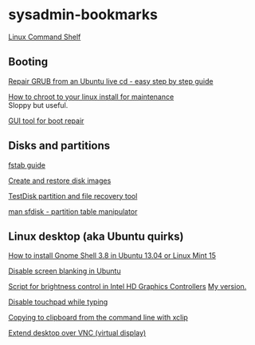 sysadmin-bookmarks
==================

[Linux Command Shelf](http://linoxide.com/guide/linux-command-shelf.html)

Booting
-------

[Repair GRUB from an Ubuntu live cd - easy step by step guide](http://howtoubuntu.org/how-to-repair-restore-reinstall-grub-2-with-a-ubuntu-live-cd)

[How to chroot to your linux install for maintenance](http://karuppuswamy.com/wordpress/2010/06/02/how-to-chroot-to-ubuntu-using-live-cd-to-fix-grub-rescue-prompt/) <br />
Sloppy but useful.

[GUI tool for boot repair](https://help.ubuntu.com/community/Boot-Repair)


Disks and partitions
--------------------

[fstab guide](https://help.ubuntu.com/community/Fstab)

[Create and restore disk images](http://askubuntu.com/questions/19901/how-to-make-a-disk-image-and-restore-from-it-later)

[TestDisk partition and file recovery tool](http://www.cgsecurity.org/wiki/TestDisk)

[man sfdisk - partition table manipulator](http://manpages.ubuntu.com/manpages/dapper/man8/sfdisk.8.html)


Linux desktop (aka Ubuntu quirks)
-------------

[How to install Gnome Shell 3.8 in Ubuntu 13.04 or Linux Mint 15](http://ubuntux.info/2013/06/08/como-instalar-gnome-shell-3-8-en-ubuntu-13-04-raring-ringtail-o-linux-mint-15/)

[Disable screen blanking in Ubuntu](https://github.com/invernizzie/sysadmin-bookmarks/blob/master/ubuntu-disable-screensaver.md)

[Script for brightness control in Intel HD Graphics Controllers](http://askubuntu.com/a/289177)
[My version.](https://github.com/invernizzie/sysadmin-bookmarks/blob/master/set-brightness.sh)

[Disable touchpad while typing](https://github.com/invernizzie/sysadmin-bookmarks/blob/master/ubuntu-disable-touchpad-typing.md)

[Copying to clipboard from the command line with xclip](http://askubuntu.com/questions/210413/what-is-the-command-line-equivalent-of-copying-a-file-to-clipboard)

[Extend desktop over VNC (virtual display)](https://bbs.archlinux.org/viewtopic.php?id=191555)
